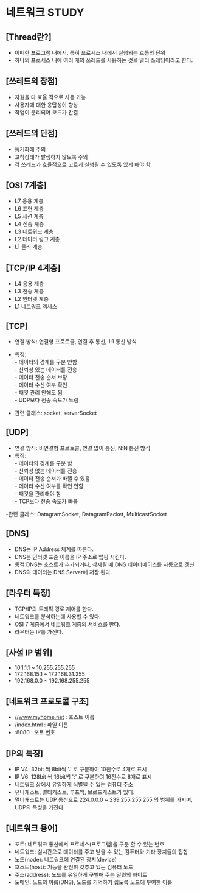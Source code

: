 # 네트워크 STUDY

## [Thread란?]
 - 어떠한 프로그램 내에서, 특히 프로세스 내에서 실행되는 흐름의 단위  
 - 하나의 프로세스 내에 여러 개의 쓰레드를 사용하는 것을 멀티 쓰레딩이라고 한다.  
   
   
 
## [쓰레드의 장점]
- 자원을 다 효율 적으로 사용 가능
- 사용자에 대한 응답성이 향상
- 작업이 분리되어 코드가 간결  

## [쓰레드의 단점]  
- 동기화에 주의  
- 교착상태가 발생하지 않도록 주의
- 각 쓰레드가 효율적으로 고르게 실행될 수 있도록 있게 해야 함

## [OSI 7계층]
- L7 응용 계층
- L6 표현 계층
- L5 세션 계층
- L4 전송 계층
- L3 네트워크 계층
- L2 데이터 링크 계층
- L1 물리 계층

## [TCP/IP 4계층]
- L4 응용 계층
- L3 전송 계층
- L2 인터넷 계층
- L1 네트워크 엑세스

## [TCP]
- 연결 방식: 연결형 프로토콜, 연결 후 통신, 1:1 통신 방식
- 특징:   
        - 데이터의 경계를 구분 안함  
        - 신뢰성 있는 데이터를 전송  
        - 데이터 전송 순서 보장  
        - 데이터 수신 여부 확인  
        - 패킷 관리 안해도 됨  
        - UDP보다 전송 속도가 느림  
        
- 관련 클래스: socket, serverSocket
  
## [UDP]
- 연결 방식: 비연결형 프로토콜, 연결 없이 통신, N:N 통신 방식
- 특징:   
        - 데이터의 경계를 구분 함  
        - 신뢰성 없는 데이터를 전송  
        - 데이터 전송 순서가 바뀔 수 있음  
        - 데이터 수신 여부를 확인 안함  
        - 패킷을 관리해야 함  
        - TCP보다 전송 속도가 빠름  
        
-관련 클래스: DatagramSocket, DatagramPacket, MulticastSocket

## [DNS]
- DNS는 IP Address 체계를 따른다.
- DNS는 인터넷 표준 이름을 IP 주소로 맵핑 시킨다.
- 동적 DNS는 호스트가 추가되거나, 삭제될 때 DNS 데이터베이스를 자동으로 갱신
- DNS의 데이터는 DNS Server에 저장 된다.
  
## [라우터 특징]
- TCP/IP의 트래픽 경로 제어를 한다.
- 네트워크를 분석하는데 사용할 수 있다.
- OSI 7 계층에서 네트워크 계층의 서비스를 한다.
- 라우터는 IP를 가진다.

## [사설 IP 범위]
- 10.1.1.1 ~ 10.255.255.255
- 172.168.15.1 ~ 172.168.31.255
- 192.168.0.0 ~ 192.168.255.255

## [네트워크 프로토콜 구조]
- //www.myhome.net : 호스트 이름
- /index.html : 파일 이름
- :8080 : 포트 번호

## [IP의 특징]
- IP V4: 32bit 씩 8bit씩 '.' 로 구분하여 10진수로 4개로 표시
- IP V6: 128bit 씩 16bit씩 ':' 로 구분하여 16진수로 8개로 표시
- 네트워크 상에서 유일하게 식별될 수 있는 컴퓨터 주소
- 유니캐스트, 멀티캐스트, 루프백, 브로드캐스트가 있다.
- 멀티캐스트는 UDP 통신으로 224.0.0.0 ~ 239.255.255.255 의 범위를 가지며, UDP의 특성을 가진다.

## [네트워크 용어]
- 포트: 네트워크 통신에서 프로세스(프로그램)을 구분 할 수 있는 번호
- 네트워크: 실시간으로 데이터를 주고 받을 수 있는 컴퓨터와 기타 장치들의 집합
- 노드(node): 네트워크에 연결된 장치(device)
- 호스트(host): 기능을 완전히 갖추고 있는 컴퓨터 노드
- 주소(address): 노드를 유일하게 구별해 주는 일련의 바이트
- 도메인: 노드의 이름(DNS), 노드를 기억하기 쉽도록 노드에 부여한 이름
